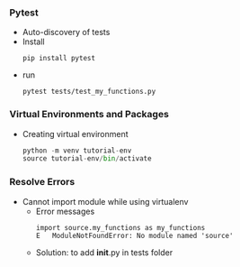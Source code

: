 ### Pytest
- Auto-discovery of tests
- Install
    ```
    pip install pytest  
    ```
- run
    ```
    pytest tests/test_my_functions.py
    ```

### Virtual Environments and Packages
- Creating virtual environment
    ```python
    python -m venv tutorial-env
    source tutorial-env/bin/activate
    ```

### Resolve Errors
- Cannot import module while using virtualenv
    - Error messages
        ```
        import source.my_functions as my_functions
        E   ModuleNotFoundError: No module named 'source'
        ```
    - Solution: to add __init__.py in tests folder
